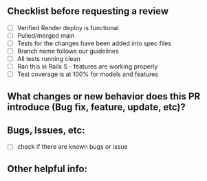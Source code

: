 ## Checklist before requesting a review
- [ ] Verified Render deploy is functional
- [ ] Pulled/merged main 
- [ ] Tests for the changes have been added into spec files
- [ ] Branch name follows our guidelines 
- [ ] All tests running clean
- [ ] Ran this in Rails S  - features are working properly
- [ ] Test coverage is at 100% for models and features

## What changes or new behavior does this PR introduce (Bug fix, feature, update, etc)?
  
## Bugs, Issues, etc:
 - [ ] check if there are known bugs or issue

## Other helpful info:
